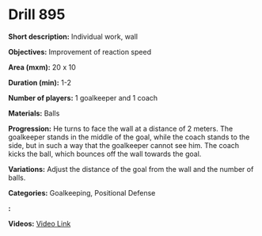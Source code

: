 # Drill 895

**Short description:**
Individual work, wall

**Objectives:**
Improvement of reaction speed

**Area (mxm):**
20 x 10

**Duration (min):**
1-2

**Number of players:**
1 goalkeeper and 1 coach

**Materials:**
Balls

**Progression:**
He turns to face the wall at a distance of 2 meters. The goalkeeper stands in the middle of the goal, while the coach stands to the side, but in such a way that the goalkeeper cannot see him. The coach kicks the ball, which bounces off the wall towards the goal.

**Variations:**
Adjust the distance of the goal from the wall and the number of balls.

**Categories:**
Goalkeeping, Positional Defense

**:**


**Videos:**
[Video Link](https://www.youtube.com/embed/LTIpMHXbqvE)


